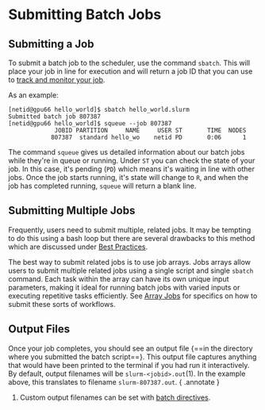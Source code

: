# Submitting Batch Jobs

## Submitting a Job

To submit a batch job to the scheduler, use the command ```sbatch```. This will place your job in line for execution and will return a job ID that you can use to [track and monitor your job](../../system_commands/). 

As an example:

```
[netid@gpu66 hello_world]$ sbatch hello_world.slurm
Submitted batch job 807387
[netid@gpu66 hello_world]$ squeue --job 807387
             JOBID PARTITION     NAME     USER ST       TIME  NODES
            807387  standard hello_wo    netid PD       0:06      1 
```

The command ```squeue``` gives us detailed information about our batch jobs while they're in queue or running. Under ```ST``` you can check the state of your job. In this case, it's pending (```PD```) which means it's waiting in line with other jobs. Once the job starts running, it's state will change to ```R```, and when the job has completed running, ```squeue``` will return a blank line. 




## Submitting Multiple Jobs
Frequently, users need to submit multiple, related jobs. It may be tempting to do this using a bash loop but there are several drawbacks to this method which are discussed under [Best Practices](../../overview/#jobs). 

The best way to submit related jobs is to use job arrays. Jobs arrays allow users to submit multiple related jobs using a single script and single ```sbatch``` command. Each task within the array can have its own unique input parameters, making it ideal for running batch jobs with varied inputs or executing repetitive tasks efficiently. See [Array Jobs](../array_jobs/) for specifics on how to submit these sorts of workflows.



## Output Files

Once your job completes, you should see an output file {==in the directory where you submitted the batch script==}. This output file captures anything that would have been printed to the terminal if you had run it interactively. By default, output filenames will be ```slurm-<jobid>.out```(1). In the example above, this translates to filename ```slurm-807387.out```. 
{ .annotate }

1.  Custom output filenames can be set with [batch directives](../batch_directives/).